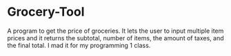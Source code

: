 # Grocery-Tool
A program to get the price of groceries. It lets the user to input multiple item prices and it returns the subtotal, number of items, the amount of taxes, and the final total. I mad it for my programming 1 class.
